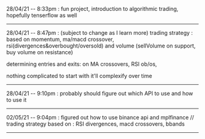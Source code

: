 28/04/21 -- 8:33pm :
fun project, introduction to algorithmic trading, hopefully tenserflow as well
___________________________________

28/04/21 -- 8:47pm :
(subject to change as I learn more)
trading strategy :
based on momentum, ma/macd crossover, rsi(divergences&overbought/oversold) and volume (sellVolume on support, buy volume on resistance)

determining entries and exits:
on MA crossovers, RSI ob/os,

nothing complicated to start with
it'll complexify over time
___________________________________

28/04/21 -- 9:10pm :
probably should figure out which API to use and how to use it

___________________________________

02/05/21 -- 9:04pm :
figured out how to use binance api and mplfinance //
trading strategy based on : RSI divergences, macd crossovers, bbands

___________________________________
